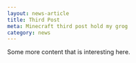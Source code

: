 ```yaml
---
layout: news-article
title: Third Post
meta: Minecraft third post hold my grog
category: news
---
```


Some more content that is interesting here.
